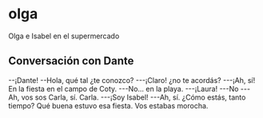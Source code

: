 # olga
Olga e Isabel en el supermercado

## Conversación con Dante

--¡Dante! 
--Hola, qué tal ¿te conozco?
---¡Claro! ¿no te acordás?
---¡Ah, sí! En la fiesta en el campo de Coty.
---No... en la playa.
---¡Laura!
---No
---Ah, vos sos Carla, sí. Carla.
---¡Soy Isabel!
---Ah, sí. ¿Cómo estás, tanto tiempo? Qué buena estuvo esa fiesta. Vos estabas morocha.
